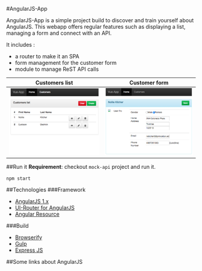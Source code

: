 #AngularJS-App

AngularJS-App is a simple project build to discover and train yourself about AngularJS.
This webapp offers regular features such as displaying a list, managing a form and connect with an API.

It includes :
* a router to make it an SPA
* form management for the customer form 
* module to manage ReST API calls

|Customers list| Customer form|
|--------------|--------------|
|![customers-list](../img/customers-list.png)|![customer-edit](../img/customer-edit.png)|

##Run it
**Requirement**: checkout `mock-api` project and run it.
```
npm start
```

##Technologies
###Framework
* [AngularJS 1.x](https://docs.angularjs.org/tutorial/step_00)
* [UI-Router for AngularJS](https://ui-router.github.io/ng1/tutorial/helloworld)
* [Angular Resource](https://docs.angularjs.org/api/ngResource/service/$resource)

###Build
* [Browserify](http://browserify.org/demos.html)
* [Gulp](https://github.com/gulpjs/gulp/blob/v3.9.1/docs/API.md)
* [Express JS](https://expressjs.com/en/starter/hello-world.html)

##Some links about AngularJS